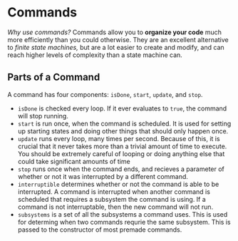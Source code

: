 # Commands

_Why use commands?_ Commands allow you to **organize your code** much more efficiently than you could otherwise. They are an excellent alternative to _finite state machines,_ but are a lot easier to create and modify, and can reach higher levels of complexity than a state machine can.

## Parts of a Command

A command has four components: `isDone`, `start`, `update`, and `stop`.

-   `isDone` is checked every loop. If it ever evaluates to `true`, the command will stop running.
-   `start` is run once, when the command is scheduled. It is used for setting up starting states and doing other things that should only happen once.
-   `update` runs every loop, many times per second. Because of this, it is crucial that it never takes more than a trivial amount of time to execute. You should be extremely careful of looping or doing anything else that could take significant amounts of time
-   `stop` runs once when the command ends, and recieves a parameter of whether or not it was interrupted by a different command.
-   `interruptible` determines whether or not the command is able to be interrupted. A command is interrupted when another command is scheduled that requires a subsystem the command is using. If a command is not interruptable, then the new command will not run.
-   `subsystems` is a set of all the subsystems a command uses. This is used for determing when two commands requrie the same subsystem. This is passed to the constructor of most premade commands.
